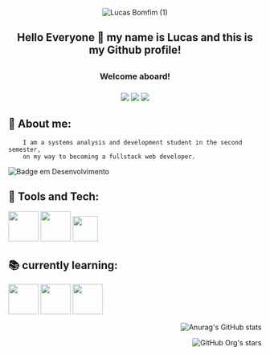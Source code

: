 <div align = "center">
  
  ![Lucas Bomfim (1)](https://user-images.githubusercontent.com/95483040/158706166-ad4a72ac-4e84-4b27-937c-8380f35729c4.png)
   <h2> Hello Everyone 👋 my name is Lucas and this is my Github profile!<h2>
   <h3>Welcome aboard!<h3>
    <a href="https://instagram.com/seu-usuário-instagram-aqui" target="_blank"><img src="https://img.shields.io/badge/-Instagram-%23E4405F?style=for-the-badge&logo=instagram&logoColor=white" target="_blank"></a>
    <a href = "mailto:contato@maucomeco"><img src="https://img.shields.io/badge/Gmail-D14836?style=for-the-badge&logo=gmail&logoColor=white" target="_blank"></a>
    <a href="https://www.linkedin.com/in/lucasmbomfim" target="_blank"><img src="https://img.shields.io/badge/-LinkedIn-%230077B5?style=for-the-badge&logo=linkedin&logoColor=white" target="_blank"></a>
</div>    

        
  ## 🙋 About me:
        I am a systems analysis and development student in the second semester,
        on my way to becoming a fullstack web developer.
![Badge em Desenvolvimento](http://img.shields.io/static/v1?label=STATUS&message=UNDER%20DEVELOPMENT&color=GREEN&style=for-the-badge)
     
  ## 🔧 Tools and Tech:  
<img src="https://cdn.jsdelivr.net/gh/devicons/devicon/icons/html5/html5-original-wordmark.svg" width="60" height="60"/> <img src="https://cdn.jsdelivr.net/gh/devicons/devicon/icons/css3/css3-original-wordmark.svg" width="60" height="60"/> <img src="https://cdn.jsdelivr.net/gh/devicons/devicon/icons/javascript/javascript-original.svg" width="50" height="50"/>
        
## 📚 currently learning:
        
<img src="https://cdn.jsdelivr.net/gh/devicons/devicon/icons/thealgorithms/thealgorithms-original.svg" width="60" height="60"/> <img src="https://cdn.jsdelivr.net/gh/devicons/devicon/icons/php/php-original.svg" width="60" height="60"/> <img src="https://cdn.jsdelivr.net/gh/devicons/devicon/icons/mysql/mysql-original-wordmark.svg" width="60" height="60"/>

<div align= "right">
  
  ![Anurag's GitHub stats](https://github-readme-stats.vercel.app/api?username=maucomeco&show_icons=true&theme=tokyonight)
  
  ![GitHub Org's stars](https://img.shields.io/github/stars/camilafernanda?style=social)
  
</div>
<!--
**Maucomeco/Maucomeco** is a ✨ _special_ ✨ repository because its `README.md` (this file) appears on your GitHub profile.

Here are some ideas to get you started:

- 🔭 I’m currently working on ...
- 🌱 I’m currently learning ...
- 👯 I’m looking to collaborate on ...
- 🤔 I’m looking for help with ...
- 💬 Ask me about ...
- 📫 How to reach me: ...
- 😄 Pronouns: ...
- ⚡ Fun fact: ...
-->
